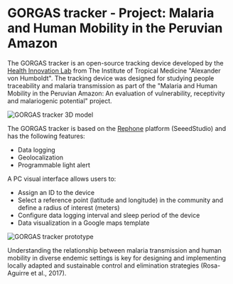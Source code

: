 # GORGAS tracker - Project: Malaria and Human Mobility in the Peruvian Amazon

The GORGAS tracker is an open-source tracking device developed by the [Health Innovation Lab](https://imtavh.cayetano.edu.pe/en/research/labs/health-innovation-laboratory.html) from The Institute of Tropical Medicine "Alexander von Humboldt". The tracking device was designed for studying people traceability and malaria transmission as part of the "Malaria and Human Mobility in the Peruvian Amazon: An evaluation of vulnerability, receptivity and malariogenic potential" project.

![GORGAS tracker 3D model](https://github.com/healthinnovation/gorgas_tracker/blob/master/images/gorgas_3D_v5_0.jpg)

The GORGAS tracker is based on the [Rephone](http://wiki.seeedstudio.com/RePhone/) platform (SeeedStudio) and has the following features:
* Data logging
* Geolocalization
* Programmable light alert

A PC visual interface allows users to:
* Assign an ID to the device
* Select a reference point (latitude and longitude) in the community and define a radius of interest (meters)
* Configure data logging interval and sleep period of the device
* Data visualization in a Google maps template

![GORGAS tracker prototype](https://github.com/healthinnovation/gorgas_tracker/blob/master/images/gorgas_prototype.jpg)

Understanding the relationship between malaria transmission and human mobility in diverse endemic settings is key for designing and implementing locally adapted and sustainable control and elimination strategies (Rosa-Aguirre et al., 2017).

